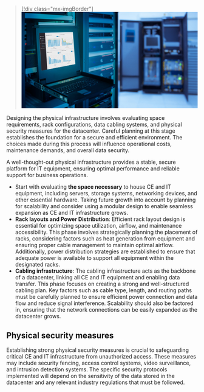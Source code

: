 >[!div class="mx-imgBorder"]
>[![Screenshot of a datacenter's physical infrastructure, showcasing the importance of space planning, rack configurations, and security measures in creating a secure and efficient environment.](../media/datacenter-physical-infrastructure-planning.jpg)](../media/datacenter-physical-infrastructure-planning.jpg#lightbox)

Designing the physical infrastructure involves evaluating space requirements, rack configurations, data cabling systems, and physical security measures for the datacenter. Careful planning at this stage establishes the foundation for a secure and efficient environment. The choices made during this process will influence operational costs, maintenance demands, and overall data security.

A well-thought-out physical infrastructure provides a stable, secure platform for IT equipment, ensuring optimal performance and reliable support for business operations.

- Start with evaluating **the space necessary** to house CE and IT equipment, including servers, storage systems, networking devices, and other essential hardware. Taking future growth into account by planning for scalability and consider using a modular design to enable seamless expansion as CE and IT infrastructure grows.  
- **Rack layouts and Power Distribution**: Efficient rack layout design is essential for optimizing space utilization, airflow, and maintenance accessibility. This phase involves strategically planning the placement of racks, considering factors such as heat generation from equipment and ensuring proper cable management to maintain optimal airflow. Additionally, power distribution strategies are established to ensure that adequate power is available to support all equipment within the designated racks.  
- **Cabling infrastructure**: The cabling infrastructure acts as the backbone of a datacenter, linking all CE and IT equipment and enabling data transfer. This phase focuses on creating a strong and well-structured cabling plan. Key factors such as cable type, length, and routing paths must be carefully planned to ensure efficient power connection and data flow and reduce signal interference. Scalability should also be factored in, ensuring that the network connections can be easily expanded as the datacenter grows.

## Physical security measures

Establishing strong physical security measures is crucial to safeguarding critical CE and IT infrastructure from unauthorized access. These measures may include security fencing, access control systems, video surveillance, and intrusion detection systems. The specific security protocols implemented will depend on the sensitivity of the data stored in the datacenter and any relevant industry regulations that must be followed.
